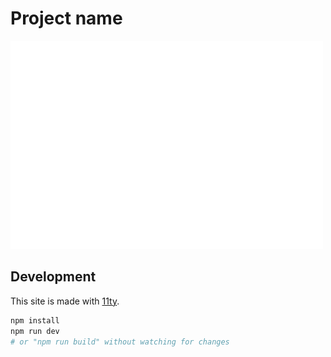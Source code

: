 # Project name

<img width="500" src="public/images/thumbnail.png" alt="ALT_TEXT">



## Development

This site is made with [11ty](https://www.11ty.dev/).

```sh
npm install
npm run dev
# or "npm run build" without watching for changes
```
